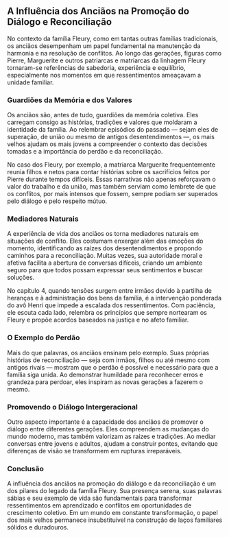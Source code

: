 
## A Influência dos Anciãos na Promoção do Diálogo e Reconciliação

No contexto da família Fleury, como em tantas outras famílias tradicionais, os anciãos desempenham um papel fundamental na manutenção da harmonia e na resolução de conflitos. Ao longo das gerações, figuras como Pierre, Marguerite e outros patriarcas e matriarcas da linhagem Fleury tornaram-se referências de sabedoria, experiência e equilíbrio, especialmente nos momentos em que ressentimentos ameaçavam a unidade familiar.

### Guardiões da Memória e dos Valores

Os anciãos são, antes de tudo, guardiões da memória coletiva. Eles carregam consigo as histórias, tradições e valores que moldaram a identidade da família. Ao relembrar episódios do passado — sejam eles de superação, de união ou mesmo de antigos desentendimentos —, os mais velhos ajudam os mais jovens a compreender o contexto das decisões tomadas e a importância do perdão e da reconciliação.

No caso dos Fleury, por exemplo, a matriarca Marguerite frequentemente reunia filhos e netos para contar histórias sobre os sacrifícios feitos por Pierre durante tempos difíceis. Essas narrativas não apenas reforçavam o valor do trabalho e da união, mas também serviam como lembrete de que os conflitos, por mais intensos que fossem, sempre podiam ser superados pelo diálogo e pelo respeito mútuo.

### Mediadores Naturais

A experiência de vida dos anciãos os torna mediadores naturais em situações de conflito. Eles costumam enxergar além das emoções do momento, identificando as raízes dos desentendimentos e propondo caminhos para a reconciliação. Muitas vezes, sua autoridade moral e afetiva facilita a abertura de conversas difíceis, criando um ambiente seguro para que todos possam expressar seus sentimentos e buscar soluções.

No capítulo 4, quando tensões surgem entre irmãos devido à partilha de heranças e à administração dos bens da família, é a intervenção ponderada do avô Henri que impede a escalada dos ressentimentos. Com paciência, ele escuta cada lado, relembra os princípios que sempre nortearam os Fleury e propõe acordos baseados na justiça e no afeto familiar.

### O Exemplo do Perdão

Mais do que palavras, os anciãos ensinam pelo exemplo. Suas próprias histórias de reconciliação — seja com irmãos, filhos ou até mesmo com antigos rivais — mostram que o perdão é possível e necessário para que a família siga unida. Ao demonstrar humildade para reconhecer erros e grandeza para perdoar, eles inspiram as novas gerações a fazerem o mesmo.

### Promovendo o Diálogo Intergeracional

Outro aspecto importante é a capacidade dos anciãos de promover o diálogo entre diferentes gerações. Eles compreendem as mudanças do mundo moderno, mas também valorizam as raízes e tradições. Ao mediar conversas entre jovens e adultos, ajudam a construir pontes, evitando que diferenças de visão se transformem em rupturas irreparáveis.

### Conclusão

A influência dos anciãos na promoção do diálogo e da reconciliação é um dos pilares do legado da família Fleury. Sua presença serena, suas palavras sábias e seu exemplo de vida são fundamentais para transformar ressentimentos em aprendizado e conflitos em oportunidades de crescimento coletivo. Em um mundo em constante transformação, o papel dos mais velhos permanece insubstituível na construção de laços familiares sólidos e duradouros.
```
